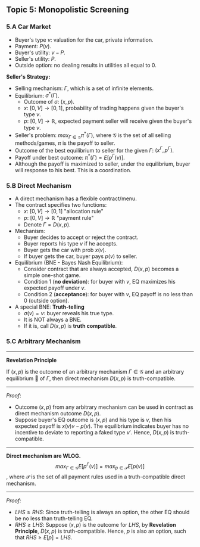 ## Topic 5: Monopolistic Screening
### 5.A Car Market
* Buyer's type $v$: valuation for the car, private information.
* Payment: $P(v)$.
* Buyer's utility: $v-P$.
* Seller's utility: $P$.
* Outside option: no dealing results in utilities all equal to 0.

**Seller's Strategy:**
* Selling mechanism: $\Gamma$, which is a set of infinite elements.
* Equilibrium: $\sigma^*(\Gamma)$.
  * Outcome of $\sigma$: $(x,p)$.
  * $x$: $[0,V] \to [0,1]$, probability of trading happens given the buyer's type $v$.
  * $p$: $[0,V] \to \mathbb{R}$, expected payment seller will receive given the buyer's type $v$.
* Seller's problem: $max_{\Gamma \in \mathcal{G}} \pi^*(\Gamma)$, where $\mathcal{G}$ is the set of all selling methods/games, $\pi$ is the payoff to seller.
* Outcome of the best equilibrium to seller for the given $\Gamma$: $(x^{\Gamma},p^{\Gamma})$.
* Payoff under best outcome: $\pi^*(\Gamma)=E[p^{\Gamma}(v)]$.
* Although the payoff is maximized to seller, under the equilibrium, buyer will response to his best. This is a coordination.

### 5.B Direct Mechanism
* A direct mechanism has a flexible contract/menu.
* The contract specifies two functions:
  * $x$: $[0,V] \to [0,1]$ "allocation rule"
  * $p$: $[0,V] \to \mathbb{R}$ "payment rule"
  * Denote $\Gamma = D(x,p)$.
* Mechanism:
  * Buyer decides to accept or reject the contract.
  * Buyer reports his type $v$ if he accepts.
  * Buyer gets the car with prob $x(v)$.
  * If buyer gets the car, buyer pays $p(v)$ to seller.
* Equilibrium (BNE - Bayes Nash Equilibrium):
  * Consider contract that are always accepted, $D(x,p)$ becomes a simple one-shot game.
  * Condition 1 (**no deviation**): for buyer with $v$, EQ maximizes his expected payoff under $v$.
  * Condition 2 (**acceptance**): for buyer with $v$, EQ payoff is no less than 0 (outside option).
* A special BNE: **Truth-telling**
  * $\sigma(v)=v$: buyer reveals his true type.
  * It is NOT always a BNE.
  * If it is, call $D(x,p)$ is **truth compatible**.
  
### 5.C Arbitrary Mechanism
---
**Revelation Principle**

If $(x,p)$ is the outcome of an arbitrary mechanism $\Gamma \in \mathcal{G}$ and an arbitrary equilibrium 
of $\Gamma$, then direct mechanism $D(x,p)$ is truth-compatible.

---
*Proof*:
* Outcome $(x,p)$ from any arbitrary mechanism can be used in contract as direct mechanism outcome $D(x,p)$.
* Suppose buyer's EQ outcome is $(x,p)$ and his type is $v$, then his expected payoff is 
$x(v)v-p(v)$. The equilibrium indicates buyer has no incentive to deviate to reporting a faked type $v'$. Hence, $D(x,p)$ is truth-compatible.

---
**Direct mechanism are WLOG.**
$$
max_{\Gamma \in \mathcal{G}} E[p^{\Gamma}(v)] =
max_{p \in \mathcal{P}} E[p(v)] 
$$
, where $\mathcal{P}$ is the set of all payment rules used in a truth-compatible direct mechanism.

---
*Proof:*
* $LHS \geq RHS$: Since truth-telling is always an option, the other EQ should be no less than truth-telling EQ.
* $RHS \geq LHS$: Suppose $(x,p)$ is the outcome for $LHS$, by **Revelation Principle**, $D(x,p)$ is truth-compatible. Hence, $p$ is also an option, such that $RHS \geq E[p] = LHS$.